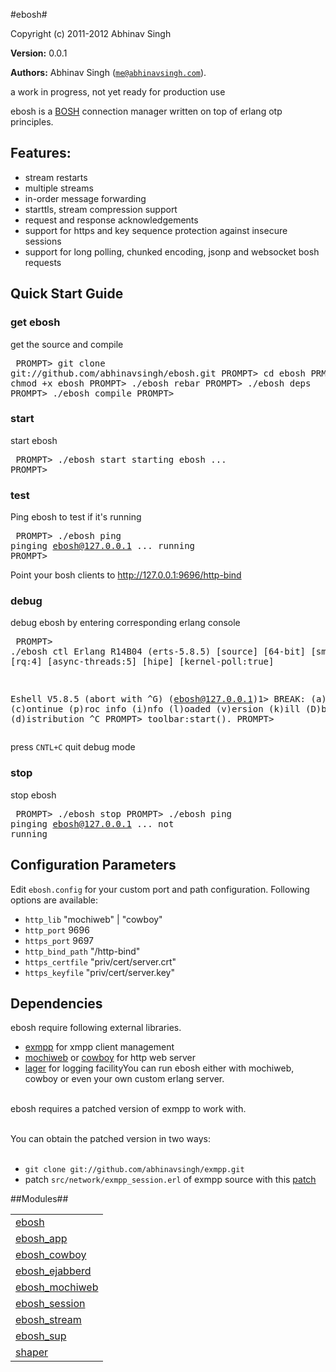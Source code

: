 

#ebosh#


Copyright (c) 2011-2012 Abhinav Singh

__Version:__ 0.0.1

__Authors:__ Abhinav Singh ([`me@abhinavsingh.com`](mailto:me@abhinavsingh.com)).

a work in progress, not yet ready for production use

ebosh is a [BOSH](http://xmpp.org/extensions/xep-0124.md) connection manager written on top of erlang otp principles.

Features:
----------
* stream restarts
* multiple streams
* in-order message forwarding
* starttls, stream compression support
* request and response acknowledgements
* support for https and key sequence protection against insecure sessions
* support for long polling, chunked encoding, jsonp and websocket bosh requests

Quick Start Guide
------------------

### get ebosh

get the source and compile<pre>
PROMPT> git clone git://github.com/abhinavsingh/ebosh.git
PROMPT> cd ebosh
PRMOPT> chmod +x ebosh
PROMPT> ./ebosh rebar
PROMPT> ./ebosh deps
PROMPT> ./ebosh compile
PROMPT>
</pre>

### start

start ebosh<pre>
PROMPT> ./ebosh start
starting ebosh ...
PROMPT></pre>

### test

Ping ebosh to test if it's running<pre>
PROMPT> ./ebosh ping
pinging ebosh@127.0.0.1 ...
running
PROMPT></pre>

Point your bosh clients to http://127.0.0.1:9696/http-bind

### debug

debug ebosh by entering corresponding erlang console<pre>
PROMPT> ./ebosh ctl
Erlang R14B04 (erts-5.8.5) [source] [64-bit] [smp:4:4] [rq:4] [async-threads:5] [hipe] [kernel-poll:true]

Eshell V5.8.5  (abort with ^G)
(ebosh@127.0.0.1)1>
BREAK: (a)bort (c)ontinue (p)roc info (i)nfo (l)oaded
       (v)ersion (k)ill (D)b-tables (d)istribution
^C
PROMPT> toolbar:start().
PROMPT></pre>

press `CNTL+C` quit debug mode

### stop

stop ebosh<pre>
PROMPT> ./ebosh stop
PROMPT> ./ebosh ping
pinging ebosh@127.0.0.1 ...
not running
</pre>

Configuration Parameters
-------------------------
Edit `ebosh.config` for your custom port and path configuration. Following options are available:
* `http_lib`          "mochiweb" | "cowboy"
* `http_port`         9696
* `https_port`        9697
* `http_bind_path`    "/http-bind"
* `https_certfile`    "priv/cert/server.crt"
* `https_keyfile`     "priv/cert/server.key"

Dependencies
-------------
ebosh require following external libraries.

* [exmpp](https://github.com/abhinavsingh/exmpp/) for xmpp client management
* [mochiweb](https://github.com/abhinavsingh/mochiweb/) or [cowboy](https://github.com/abhinavsingh/cowboy/) for http web server
* [lager](https://github/abhinavsingh/lager/) for logging facilityYou can run ebosh either with mochiweb, cowboy or even your own custom erlang server.
<br></br>

ebosh requires a patched version of exmpp to work with.
<br></br>

You can obtain the patched version in two ways:
<br></br>

* `git clone git://github.com/abhinavsingh/exmpp.git`
* patch `src/network/exmpp_session.erl` of exmpp source with this [patch](https://github.com/abhinavsingh/exmpp/commit/580d736ad9c6c776ee1cc83bdcf2f63ca9096b2c)


##Modules##


<table width="100%" border="0" summary="list of modules">
<tr><td><a href="http://github.com/abhinavsingh/ebosh/blob/master/doc/ebosh.md" class="module">ebosh</a></td></tr>
<tr><td><a href="http://github.com/abhinavsingh/ebosh/blob/master/doc/ebosh_app.md" class="module">ebosh_app</a></td></tr>
<tr><td><a href="http://github.com/abhinavsingh/ebosh/blob/master/doc/ebosh_cowboy.md" class="module">ebosh_cowboy</a></td></tr>
<tr><td><a href="http://github.com/abhinavsingh/ebosh/blob/master/doc/ebosh_ejabberd.md" class="module">ebosh_ejabberd</a></td></tr>
<tr><td><a href="http://github.com/abhinavsingh/ebosh/blob/master/doc/ebosh_mochiweb.md" class="module">ebosh_mochiweb</a></td></tr>
<tr><td><a href="http://github.com/abhinavsingh/ebosh/blob/master/doc/ebosh_session.md" class="module">ebosh_session</a></td></tr>
<tr><td><a href="http://github.com/abhinavsingh/ebosh/blob/master/doc/ebosh_stream.md" class="module">ebosh_stream</a></td></tr>
<tr><td><a href="http://github.com/abhinavsingh/ebosh/blob/master/doc/ebosh_sup.md" class="module">ebosh_sup</a></td></tr>
<tr><td><a href="http://github.com/abhinavsingh/ebosh/blob/master/doc/shaper.md" class="module">shaper</a></td></tr></table>

